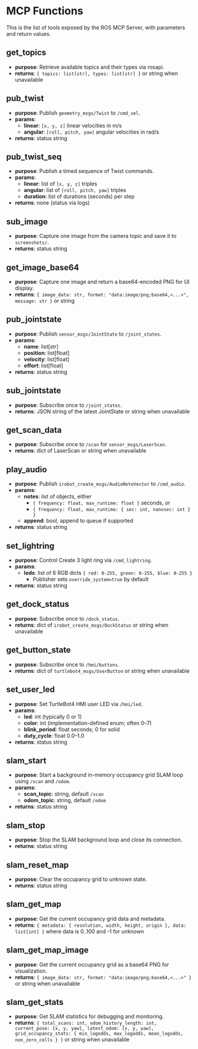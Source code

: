 # MCP Functions

This is the list of tools exposed by the ROS MCP Server, with parameters and return values.

## get_topics
- **purpose**: Retrieve available topics and their types via rosapi.
- **returns**: `{ topics: list[str], types: list[str] }` or string when unavailable

## pub_twist
- **purpose**: Publish `geometry_msgs/Twist` to `/cmd_vel`.
- **params**:
  - **linear**: `[x, y, z]` linear velocities in m/s
  - **angular**: `[roll, pitch, yaw]` angular velocities in rad/s
- **returns**: status string

## pub_twist_seq
- **purpose**: Publish a timed sequence of Twist commands.
- **params**:
  - **linear**: list of `[x, y, z]` triples
  - **angular**: list of `[roll, pitch, yaw]` triples
  - **duration**: list of durations (seconds) per step
- **returns**: none (status via logs)

## sub_image
- **purpose**: Capture one image from the camera topic and save it to `screenshots/`.
- **returns**: status string

## get_image_base64
- **purpose**: Capture one image and return a base64-encoded PNG for UI display.
- **returns**: `{ image_data: str, format: "data:image/png;base64,<...>", message: str }` or string

## pub_jointstate
- **purpose**: Publish `sensor_msgs/JointState` to `/joint_states`.
- **params**:
  - **name**: list[str]
  - **position**: list[float]
  - **velocity**: list[float]
  - **effort**: list[float]
- **returns**: status string

## sub_jointstate
- **purpose**: Subscribe once to `/joint_states`.
- **returns**: JSON string of the latest JointState or string when unavailable

## get_scan_data
- **purpose**: Subscribe once to `/scan` for `sensor_msgs/LaserScan`.
- **returns**: dict of LaserScan or string when unavailable

## play_audio
- **purpose**: Publish `irobot_create_msgs/AudioNoteVector` to `/cmd_audio`.
- **params**:
  - **notes**: list of objects, either
    - `{ frequency: float, max_runtime: float }` seconds, or
    - `{ frequency: float, max_runtime: { sec: int, nanosec: int } }`
  - **append**: bool, append to queue if supported
- **returns**: status string

## set_lightring
- **purpose**: Control Create 3 light ring via `/cmd_lightring`.
- **params**:
  - **leds**: list of 6 RGB dicts `{ red: 0-255, green: 0-255, blue: 0-255 }`
    - Publisher sets `override_system=true` by default
- **returns**: status string

## get_dock_status
- **purpose**: Subscribe once to `/dock_status`.
- **returns**: dict of `irobot_create_msgs/DockStatus` or string when unavailable

## get_button_state
- **purpose**: Subscribe once to `/hmi/buttons`.
- **returns**: dict of `turtlebot4_msgs/UserButton` or string when unavailable

## set_user_led
- **purpose**: Set TurtleBot4 HMI user LED via `/hmi/led`.
- **params**:
  - **led**: int (typically 0 or 1)
  - **color**: int (implementation-defined enum; often 0–7)
  - **blink_period**: float seconds; 0 for solid
  - **duty_cycle**: float 0.0–1.0
- **returns**: status string

## slam_start
- **purpose**: Start a background in-memory occupancy grid SLAM loop using `/scan` and `/odom`.
- **params**:
  - **scan_topic**: string, default `/scan`
  - **odom_topic**: string, default `/odom`
- **returns**: status string

## slam_stop
- **purpose**: Stop the SLAM background loop and close its connection.
- **returns**: status string

## slam_reset_map
- **purpose**: Clear the occupancy grid to unknown state.
- **returns**: status string

## slam_get_map
- **purpose**: Get the current occupancy grid data and metadata.
- **returns**: `{ metadata: { resolution, width, height, origin }, data: list[int] }` where data is 0..100 and -1 for unknown

## slam_get_map_image
- **purpose**: Get the current occupancy grid as a base64 PNG for visualization.
- **returns**: `{ image_data: str, format: "data:image/png;base64,<...>" }` or string when unavailable

## slam_get_stats
- **purpose**: Get SLAM statistics for debugging and monitoring.
- **returns**: `{ total_scans: int, odom_history_length: int, current_pose: [x, y, yaw], latest_odom: [x, y, yaw], grid_occupancy_stats: { min_logodds, max_logodds, mean_logodds, non_zero_cells } }` or string when unavailable